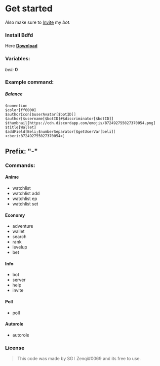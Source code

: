 # Get started
Also make sure to [Invite](https://discord.com/api/oauth2/authorize?client_id=872146254006743070&permissions=0&scope=bot) my _bot_.
### Install Bdfd
Here **[Download](https://play.google.com/store/apps/details?id=com.jakubtomana.discordbotdesinger)**
### Variables:
*beli:* **0**
### Example command:
##### Balance
```
$nomention
$color[ff6000]
$authorIcon[$userAvatar[$botID]]
$author[$username[$botID]#$discriminator[$botID]]
$thumbnail[https://cdn.discordapp.com/emojis/872492755027370054.png]
$title[Wallet]
$addField[Beli;$numberSeparator[$getUserVar[beli]]<:beri:872492755027370054>]
```
## Prefix: "-"
### Commands:
#### Anime
* watchlist
* watchlist add
* watchlist ep
* watchlist set
#### Economy
* adventure
* wallet
* search
* rank
* levelup
* bet
#### Info
* bot
* server
* help
* invite
#### Poll
* poll
#### Autorole
* autorole
### License
> This code was made by SG l Zenqi#0069 and its free to use.
